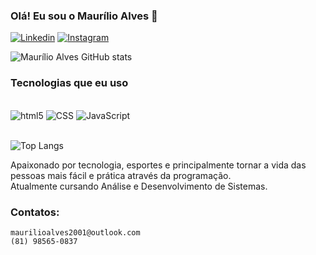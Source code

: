 ### Olá! Eu sou o Maurílio Alves 👋

[![Linkedin](https://img.shields.io/badge/LinkedIn-0077B5?style=for-the-badge&logo=linkedin&logoColor=white)](https://www.linkedin.com/in/maur%C3%ADlio-alves-889b641a1/)
[![Instagram](https://img.shields.io/badge/Instagram-E4405F?style=for-the-badge&logo=instagram&logoColor=white)](https://www.instagram.com/xmauro.alvesx/)

![Maurílio Alves GitHub stats](https://github-readme-stats.vercel.app/api?username=Maurilioalves462&show_icons=true&theme=dracula)

### Tecnologias que eu uso

<div style="display: inline_block"><br/>
  <img algin="center" alt="html5" src="https://img.shields.io/badge/HTML5-E34F26?style=for-the-badge&logo=html5&logoColor=white" />
  <img algin="center" alt="CSS" src="https://img.shields.io/badge/CSS3-1572B6?style=for-the-badge&logo=css3&logoColor=white" />
  <img algin="center" alt="JavaScript" src="https://img.shields.io/badge/JavaScript-F7DF1E?style=for-the-badge&logo=javascript&logoColor=black" />
</div><br/>

![Top Langs](https://github-readme-stats.vercel.app/api/top-langs/?username=Maurilioalves462&layout=compact)

Apaixonado por tecnologia, esportes e principalmente tornar a vida das pessoas mais fácil e prática através da programação.  
Atualmente cursando Análise e Desenvolvimento de Sistemas.

### Contatos:
    maurilioalves2001@outlook.com
    (81) 98565-0837
